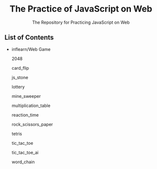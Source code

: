<h1 align="center">The Practice of JavaScript on Web</h1>
<div align="center">
    The Repository for Practicing JavaScript on Web
</div>

## List of Contents

-   inflearn/Web Game

    2048

    card_flip

    js_stone

    lottery

    mine_sweeper

    multiplication_table

    reaction_time

    rock_scissors_paper

    tetris

    tic_tac_toe

    tic_tac_toe_ai

    word_chain
